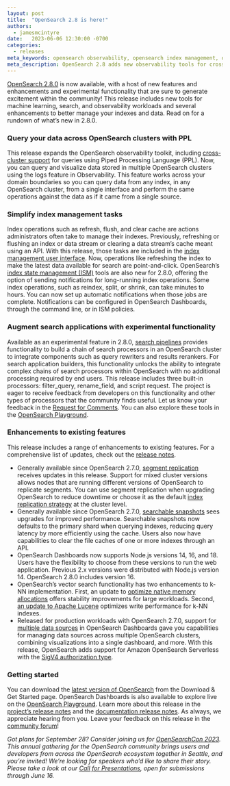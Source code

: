 ```yaml
---
layout: post
title:  "OpenSearch 2.8 is here!"
authors:
  - jamesmcintyre
date:   2023-06-06 12:30:00 -0700
categories:
  - releases
meta_keywords: opensearch observability, opensearch index management, opensearch search pipelines, opensearch vector search, OpenSearch 2.8, vector search k-nn
meta_description: OpenSearch 2.8 adds new observability tools for cross-cluster PPL queries, simplifies index management operations, and introduces enhancements for segment replication, searchable snapshots, and more.
---
```


[OpenSearch 2.8.0](https://www.opensearch.org/downloads.html) is now available, with a host of new features and enhancements and experimental functionality that are sure to generate excitement within the community! This release includes new tools for machine learning, search, and observability workloads and several enhancements to better manage your indexes and data. Read on for a rundown of what’s new in 2.8.0.

### Query your data across OpenSearch clusters with PPL
This release expands the OpenSearch observability toolkit, including [cross-cluster support](https://opensearch.org/docs/latest/observing-your-data/cross-cluster-replication/) for queries using Piped Processing Language (PPL). Now, you can query and visualize data stored in multiple OpenSearch clusters using the logs feature in Observability. This feature works across your domain boundaries so you can query data from any index, in any OpenSearch cluster, from a single interface and perform the same operations against the data as if it came from a single source.

### Simplify index management tasks
Index operations such as refresh, flush, and clear cache are actions administrators often take to manage their indexes. Previously, refreshing or flushing an index or data stream or clearing a data stream’s cache meant using an API. With this release, those tasks are included in the [index management user interface](https://opensearch.org/docs/latest/dashboards/im-dashboards/index-management). Now, operations like refreshing the index to make the latest data available for search are point-and-click. OpenSearch’s [index state management (ISM)](https://opensearch.org/docs/latest/im-plugin/ism/index/) tools are also new for 2.8.0, offering the option of sending notifications for long-running index operations. Some index operations, such as reindex, split, or shrink, can take minutes to hours. You can now set up automatic notifications when those jobs are complete. Notifications can be configured in OpenSearch Dashboards, through the command line, or in ISM policies.

### Augment search applications with experimental functionality
Available as an experimental feature in 2.8.0, [search pipelines](https://opensearch.org/docs/latest/search-plugins/search-pipelines/index/) provides functionality to build a chain of search processors in an OpenSearch cluster to integrate components such as query rewriters and results rerankers. For search application builders, this functionality unlocks the ability to integrate complex chains of search processors within OpenSearch with no additional processing required by end users. This release includes three built-in processors: filter_query, rename_field, and script request. The project is eager to receive feedback from developers on this functionality and other types of processors that the community finds useful. Let us know your feedback in the [Request for Comments](https://forum.opensearch.org/t/rfc-search-pipelines/12099). You can also explore these tools in the [OpenSearch Playground](https://searchapps.playground.opensearch.org/app/home).

### Enhancements to existing features

This release includes a range of enhancements to existing features. For a comprehensive list of updates, check out the [release notes](https://github.com/opensearch-project/opensearch-build/blob/main/release-notes/opensearch-release-notes-2.8.0.md).

* Generally available since OpenSearch 2.7.0, [segment replication](https://opensearch.org/docs/latest/tuning-your-cluster/availability-and-recovery/segment-replication/index/) receives updates in this release. Support for mixed cluster versions allows nodes that are running different versions of OpenSearch to replicate segments. You can use segment replication when upgrading OpenSearch to reduce downtime or choose it as the default [index replication strategy](https://opensearch.org/docs/latest/tuning-your-cluster/availability-and-recovery/segment-replication/index/#setting-the-replication-type-on-a-cluster) at the cluster level.
* Generally available since OpenSearch 2.7.0, [searchable snapshots](https://opensearch.org/docs/latest/tuning-your-cluster/availability-and-recovery/snapshots/searchable_snapshot) sees upgrades for improved performance. Searchable snapshots now defaults to the primary shard when querying indexes, reducing query latency by more efficiently using the cache. Users also now have capabilities to clear the file caches of one or more indexes through an API.
* OpenSearch Dashboards now supports Node.js versions 14, 16, and 18. Users have the flexibility to choose from these versions to run the web application. Previous 2.x versions were distributed with Node.js version 14. OpenSearch 2.8.0 includes version 16.
* OpenSearch’s vector search functionality has two enhancements to k-NN implementation. First, an update to [optimize native memory allocations](https://github.com/opensearch-project/k-NN/issues/922) offers stability improvements for large workloads. Second, [an update to Apache Lucene](https://github.com/opensearch-project/k-NN/issues/785) optimizes write performance for k-NN indexes.
* Released for production workloads with OpenSearch 2.7.0, support for [multiple data sources](https://opensearch.org/docs/latest/dashboards/discover/multi-data-sources/) in OpenSearch Dashboards gave you capabilities for managing data sources across multiple OpenSearch clusters, combining visualizations into a single dashboard, and more. With this release, OpenSearch adds support for Amazon OpenSearch Serverless with the [SigV4 authorization type](https://opensearch.org/docs/latest/dashboards/discover/multi-data-sources/).

### Getting started

You can download the [latest version of OpenSearch](https://www.opensearch.org/downloads.html) from the Download & Get Started page. OpenSearch Dashboards is also available to explore live on the [OpenSearch Playground](https://playground.opensearch.org/app/home#/). Learn more about this release in the [project’s release notes](https://github.com/opensearch-project/opensearch-build/blob/main/release-notes/opensearch-release-notes-2.8.0.md) and the [documentation release notes](https://github.com/opensearch-project/documentation-website/blob/main/release-notes/opensearch-documentation-release-notes-2.8.0.md). As always, we appreciate hearing from you. Leave your feedback on this release in the [community forum](https://forum.opensearch.org/)!

*Got plans for September 28? Consider joining us for [OpenSearchCon 2023](https://opensearch.org/OpenSearchCon2023.html). This annual gathering for the OpenSearch community brings users and developers from across the OpenSearch ecosystem together in Seattle, and you’re invited! We’re looking for speakers who’d like to share their story. Please take a look at our [Call for Presentations](https://opensearch.org/blog/call-for-presentations-bring-your-ideas-to-opensearchcon-2023/), open for submissions through June 16.*
